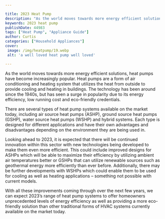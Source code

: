 ```yaml
---

title: 2023 Heat Pump
description: "As the world moves towards more energy efficient solutions, heat pumps have become increasingly popular. Heat pumps are a form of ...lets find out"
keywords: 2023 heat pump
publishDate: 44983
tags: ["Heat Pump", "Appliance Guide"]
author: Curtis
categories: ["Household Appliances"]
cover: 
 image: /img/heatpump/19.webp
 alt: 'a well loved heat pump well loved'

---
```


As the world moves towards more energy efficient solutions, heat pumps have become increasingly popular. Heat pumps are a form of air conditioning and heating system that utilizes the heat from outside to provide cooling and heating in buildings. The technology has been around since the 1940s, but has seen a surge in popularity due to its energy efficiency, low running cost and eco-friendly credentials. 

There are several types of heat pump systems available on the market today, including air source heat pumps (ASHP), ground source heat pumps (GSHP), water source heat pumps (WSHP) and hybrid systems. Each type is designed for different applications and have their own advantages and disadvantages depending on the environment they are being used in. 

Looking ahead to 2023, it is expected that there will be continued innovation within this sector with new technologies being developed to make them even more efficient. This could include improved designs for ASHPs which will be able to maximize their efficiency by utilizing ambient air temperatures better or GSHPs that can utilize renewable sources such as geothermal energy more efficiently than ever before. Additionally, there may be further developments with WSHPs which could enable them to be used for cooling as well as heating applications – something not possible with current models. 

With all these improvements coming through over the next few years, we can expect 2023’s range of heat pump systems to offer homeowners unprecedented levels of energy efficiency as well as providing a more eco-friendly solution than other traditional forms of HVAC systems currently available on the market today.
